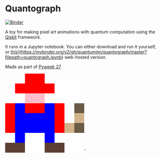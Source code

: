 # Quantograph
[![Binder](https://mybinder.org/badge_logo.svg)](https://mybinder.org/v2/gh/quantumjim/quantograph/master?filepath=quantograph.ipynb)

A toy for making pixel art animations with quantum computation using the [Qiskit](https://www.qiskit.org) framework.

It runs in a Jupyter notebook. You can either download and run it yourself, or [this](https://mybinder.org/badge_logo.svg)](https://mybinder.org/v2/gh/quantumjim/quantograph/master?filepath=quantograph.ipynb) web-hosted version.

Made as part of [Pyweek 27](https://pyweek.org/27/)

![](outputs/Plumber_2019_3_29%4012:23:18.png)'
